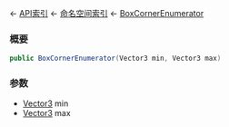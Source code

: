← [API索引](Api-Index) ← [命名空间索引](Namespace-Index) ← [BoxCornerEnumerator](VRageMath.BoxCornerEnumerator)

### 概要

```csharp
public BoxCornerEnumerator(Vector3 min, Vector3 max)
```

### 参数

* [Vector3](VRageMath.Vector3) min
* [Vector3](VRageMath.Vector3) max
